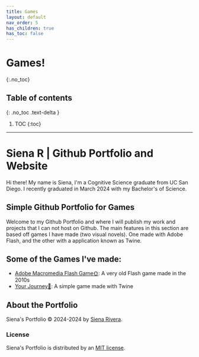 ```yaml
---
title: Games
layout: default
nav_order: 5
has_children: true
has_toc: false
---
```


# Games!
{:.no_toc}

## Table of contents
{: .no_toc .text-delta }

1. TOC
{:toc}

---

# Siena R | Github Portfolio and Website
Hi there! My name is Siena, I'm a Cognitive Science graduate from UC San Diego. I recently graduated in March 2024 with my Bachelor's of Science.

## Simple Github Portfolio for Games
Welcome to my Github Portfolio and where I will publish my work and projects that I can not host on Github. The main features in this section are based off games I have made (two visual novels). One made with Adobe Flash, and the other with a application known as Twine.

## Some of the Games I've made:
- [Adobe Macromedia Flash Game🌞](https://bellaingenue.github.io/docs/games/gchildren/flashgame/flashgame.html): A very old Flash game made in the 2010s
- [Your Journey🤍](https://bellaingenue.github.io/docs/games/gchildren/yourjourney/yourjourney.html): A simple game made with Twine

## About the Portfolio
Siena's Portfolio &copy; 2024-2024 by [Siena Rivera](https://sienasrivera.website).

### License
Siena's Portfolio is distributed by an [MIT license](https://github.com/bellaingenue/bellaingenue.github.io/LICENSE).